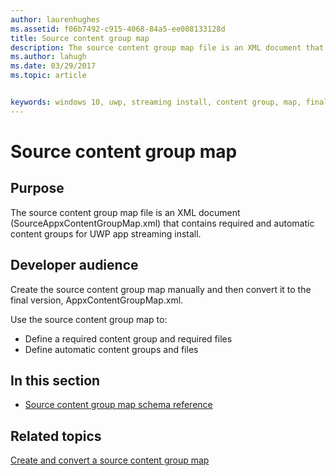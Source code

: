 ```yaml
---
author: laurenhughes
ms.assetid: f06b7492-c915-4068-84a5-ee008133128d
title: Source content group map
description: The source content group map file is an XML document that contains required and automatic content groups for UWP app streaming install.
ms.author: lahugh
ms.date: 03/29/2017
ms.topic: article


keywords: windows 10, uwp, streaming install, content group, map, final content group, automatic content group
---
```


# Source content group map

## Purpose

The source content group map file is an XML document (SourceAppxContentGroupMap.xml) that contains required and automatic content groups for UWP app streaming install.

## Developer audience

Create the source content group map manually and then convert it to the final version, AppxContentGroupMap.xml.

Use the source content group map to:

-   Define a required content group and required files
-   Define automatic content groups and files

## In this section

-   [Source content group map schema reference](../SourceContentGroupMapSchema/schema-root.md)

## Related topics

[Create and convert a source content group map](https://docs.microsoft.com/windows/uwp/packaging/create-cgm)